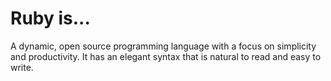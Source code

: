 # Ruby is...

A dynamic, open source programming language with a focus on simplicity and
productivity. It has an elegant syntax that is natural to read and easy to write.
